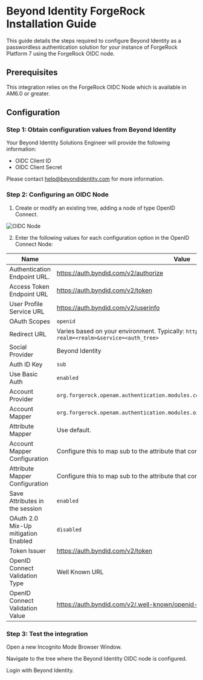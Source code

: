 # Beyond Identity ForgeRock Installation Guide

This guide details the steps required to configure Beyond Identity as a passwordless authentication solution for your instance of ForgeRock Platform 7 using the ForgeRock OIDC node.
 
## Prerequisites
This integration relies on the ForgeRock OIDC Node which is available in AM6.0 or greater.

## Configuration

### Step 1: Obtain configuration values from Beyond Identity

Your Beyond Identity Solutions Engineer will provide the following information: 

- OIDC Client ID
- OIDC Client Secret

Please contact help@beyondidentity.com for more information. 

### Step 2: Configuring an OIDC Node

1. Create or modify an existing tree, adding a node of type OpenID Connect. 

![OIDC Node](https://github.com/byndid/forgerock/blob/master/bi_oidc_auth_tree.png)

2. Enter the following values for each configuration option in the OpenID Connect Node:

| Name                                | Value                                                                                                               |
|-------------------------------------|-------------------------------------------------------------------------------------------------------------------- |
| Authentication Endpoint URL.        | https://auth.byndid.com/v2/authorize                                                                                |
| Access Token Endpoint URL           | https://auth.byndid.com/v2/token                                                                                    |
| User Profile Service URL            | https://auth.byndid.com/v2/userinfo                                                                                 |
| OAuth Scopes                        | `openid`                                                                                                            |
| Redirect URL                        | Varies based on your environment. Typically:  `https://<forgerock-domain>/openam/?realm=<realm>&service=<auth_tree>`|
| Social Provider                     | Beyond Identity                                                                                                     |
| Auth ID Key                         | `sub`                                                                                                               |
| Use Basic Auth                      | `enabled`                                                                                                           |
| Account Provider                    | `org.forgerock.openam.authentication.modules.common.mapping.DefaultAccountProvider`                                 |
| Account Mapper                      | `org.forgerock.openam.authentication.modules.oidc.JwtAttributeMapper`                                               |
| Attribute Mapper                    | Use default.                                                                                                        |
| Account Mapper Configuration        | Configure this to map sub to the attribute that contains your user’s id.                                            |
| Attribute Mapper Configuration      | Configure this to map sub to the attribute that contains your user’s id                                             |
| Save Attributes in the session      | `enabled`                                                                                                           |
| OAuth 2.0 Mix-Up mitigation Enabled | `disabled`                                                                                                          |
| Token Issuer                        | https://auth.byndid.com/v2/token                                                                                    |
| OpenID Connect Validation Type      | Well Known URL                                                                                                      |
| OpenID Connect Validation Value     | https://auth.byndid.com/v2/.well-known/openid-configuration                                                         |
 
### Step 3: Test the integration

Open a new Incognito Mode Browser Window. 

Navigate to the tree where the Beyond Identity OIDC node is configured.

Login with Beyond Identity.

